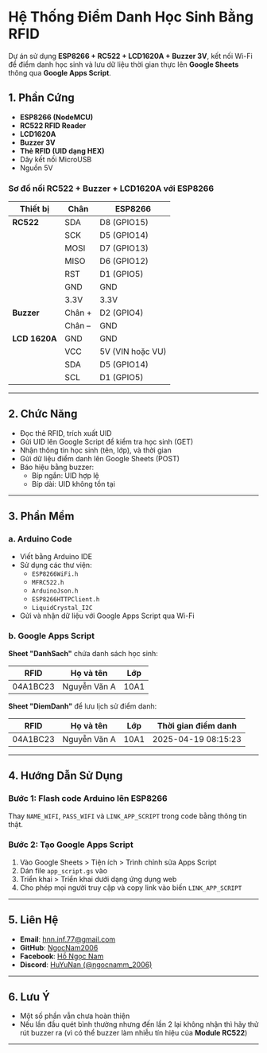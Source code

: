 # Hệ Thống Điểm Danh Học Sinh Bằng RFID

Dự án sử dụng **ESP8266 + RC522 + LCD1620A + Buzzer 3V**, kết nối Wi-Fi để điểm danh học sinh và lưu dữ liệu thời gian thực lên **Google Sheets** thông qua **Google Apps Script**.

## 1. Phần Cứng

- **ESP8266 (NodeMCU)**
- **RC522 RFID Reader**
- **LCD1620A**
- **Buzzer 3V**
- **Thẻ RFID (UID dạng HEX)**
- Dây kết nối MicroUSB
- Nguồn 5V

### Sơ đồ nối RC522 + Buzzer + LCD1620A với ESP8266

| Thiết bị     | Chân        | ESP8266         |
|--------------|-------------|-----------------|
| **RC522**    | SDA         | D8 (GPIO15)     |
|              | SCK         | D5 (GPIO14)     |
|              | MOSI        | D7 (GPIO13)     |
|              | MISO        | D6 (GPIO12)     |
|              | RST         | D1 (GPIO5)      |
|              | GND         | GND             |
|              | 3.3V        | 3.3V            |
| **Buzzer**   | Chân +      | D2 (GPIO4)      |
|              | Chân –      | GND             |
|**LCD 1620A** | GND         | GND             |
|              | VCC         | 5V (VIN hoặc VU)|
|              | SDA         | D5 (GPIO14)     |
|              | SCL         | D1 (GPIO5)      |

---

## 2. Chức Năng

- Đọc thẻ RFID, trích xuất UID
- Gửi UID lên Google Script để kiểm tra học sinh (GET)
- Nhận thông tin học sinh (tên, lớp), và thời gian
- Gửi dữ liệu điểm danh lên Google Sheets (POST)
- Báo hiệu bằng buzzer:
  - Bíp ngắn: UID hợp lệ
  - Bíp dài: UID không tồn tại

---

## 3. Phần Mềm

### a. Arduino Code

- Viết bằng Arduino IDE
- Sử dụng các thư viện:
  - `ESP8266WiFi.h`
  - `MFRC522.h`
  - `ArduinoJson.h`
  - `ESP8266HTTPClient.h`
  - `LiquidCrystal_I2C`
- Gửi và nhận dữ liệu với Google Apps Script qua Wi-Fi

### b. Google Apps Script

**Sheet "DanhSach"** chứa danh sách học sinh:

| RFID       | Họ và tên     | Lớp   |
|------------|----------------|--------|
| 04A1BC23   | Nguyễn Văn A   | 10A1  |

**Sheet "DiemDanh"** để lưu lịch sử điểm danh:

| RFID       | Họ và tên     | Lớp   | Thời gian điểm danh         |
|------------|----------------|--------|------------------------------|
| 04A1BC23   | Nguyễn Văn A   | 10A1  | 2025-04-19 08:15:23         |

---

## 4. Hướng Dẫn Sử Dụng

### Bước 1: Flash code Arduino lên ESP8266  
Thay `NAME_WIFI`, `PASS_WIFI` và `LINK_APP_SCRIPT` trong code bằng thông tin thật.

### Bước 2: Tạo Google Apps Script

1. Vào Google Sheets > Tiện ích > Trình chỉnh sửa Apps Script
2. Dán file `app_script.gs` vào
3. Triển khai > Triển khai dưới dạng ứng dụng web
4. Cho phép mọi người truy cập và copy link vào biến `LINK_APP_SCRIPT`

---
## 5. Liên Hệ

- **Email**: [hnn.inf.77@gmail.com](mailto:hnn.inf.77@gmail.com)
- **GitHub**: [NgocNam2006](https://github.com/NgocNam2006)
- **Facebook**: [Hồ Ngọc Nam](https://facebook.com/namdz.pro.2006)
- **Discord**: [HuYuNan (@ngocnamm_2006)](https://discord.gg/QMfA6kVY)
--- 
## 6. Lưu Ý
- Một số phần vẫn chưa hoàn thiện
- Nếu lần đầu quét bình thường nhưng đến lần 2 lại không nhận thì hãy thử rút buzzer ra (vì có thể buzzer làm nhiễu tín hiệu của **Module RC522**)

---
